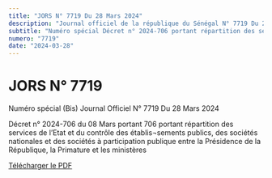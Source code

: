 ```yaml
---
title: "JORS N° 7719 Du 28 Mars 2024"
description: "Journal officiel de la république du Sénégal N° 7719 Du 28 Mars 2024"
subtitle: "Numéro spécial Décret n° 2024-706 portant répartition des services de l’Etat"
numero: "7719"
date: "2024-03-28"
---
```


# JORS N° 7719

Numéro spécial (Bis) Journal Officiel N° 7719 Du 28 Mars 2024

Décret n° 2024-706 du 08 Mars portant 706 portant répartition des services de l’Etat et du contrôle des établis¬sements publics, des sociétés nationales et des sociétés à participation publique entre la Présidence de la République, la Primature et les ministères

<a href="/pdf/jors/JO-7719-du-28-mars-2024.pdf" target="_blank">Télécharger le PDF</a>
